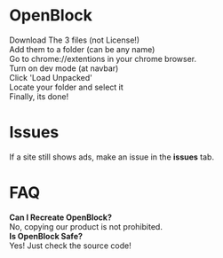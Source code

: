 # OpenBlock

Download The 3 files (not License!)<br>
Add them to a folder (can be any name)<br>
Go to chrome://extentions in your chrome browser.<br>
Turn on dev mode (at navbar)<br>
Click 'Load Unpacked' <br>
Locate your folder and select it<br>
Finally, its done!<br>

# Issues
If a site still shows ads, make an issue in the <b>issues</b> tab.  

# FAQ
<b>Can I Recreate OpenBlock?</b><br>
No, copying our product is not prohibited.<br>
<b>Is OpenBlock Safe?</b><br>
Yes! Just check the source code!
